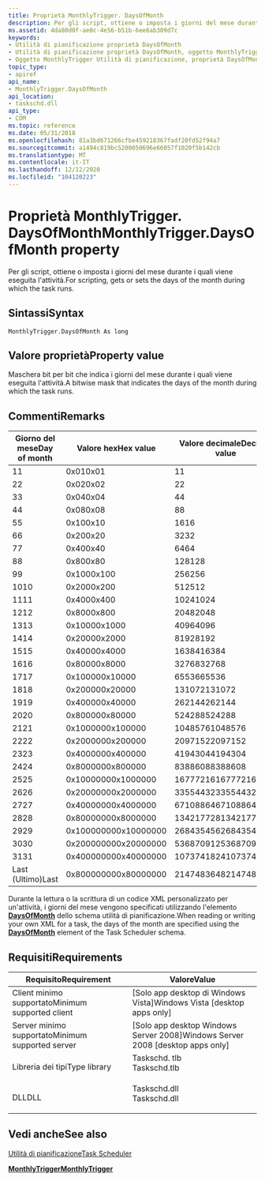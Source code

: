 ```yaml
---
title: Proprietà MonthlyTrigger. DaysOfMonth
description: Per gli script, ottiene o imposta i giorni del mese durante i quali viene eseguita l'attività.
ms.assetid: 4da80d0f-ae0c-4e56-b51b-6ee6ab309d7c
keywords:
- Utilità di pianificazione proprietà DaysOfMonth
- Utilità di pianificazione proprietà DaysOfMonth, oggetto MonthlyTrigger
- Oggetto MonthlyTrigger Utilità di pianificazione, proprietà DaysOfMonth
topic_type:
- apiref
api_name:
- MonthlyTrigger.DaysOfMonth
api_location:
- taskschd.dll
api_type:
- COM
ms.topic: reference
ms.date: 05/31/2018
ms.openlocfilehash: 81a3bd671266cfbe459218367fadf20fd52f94a7
ms.sourcegitcommit: a1494c819bc5200050696e66057f1020f5b142cb
ms.translationtype: MT
ms.contentlocale: it-IT
ms.lasthandoff: 12/12/2020
ms.locfileid: "104120223"
---
```

# <a name="monthlytriggerdaysofmonth-property"></a><span data-ttu-id="f4c38-106">Proprietà MonthlyTrigger. DaysOfMonth</span><span class="sxs-lookup"><span data-stu-id="f4c38-106">MonthlyTrigger.DaysOfMonth property</span></span>

<span data-ttu-id="f4c38-107">Per gli script, ottiene o imposta i giorni del mese durante i quali viene eseguita l'attività.</span><span class="sxs-lookup"><span data-stu-id="f4c38-107">For scripting, gets or sets the days of the month during which the task runs.</span></span>

## <a name="syntax"></a><span data-ttu-id="f4c38-108">Sintassi</span><span class="sxs-lookup"><span data-stu-id="f4c38-108">Syntax</span></span>


```VB
MonthlyTrigger.DaysOfMonth As long
```



## <a name="property-value"></a><span data-ttu-id="f4c38-109">Valore proprietà</span><span class="sxs-lookup"><span data-stu-id="f4c38-109">Property value</span></span>

<span data-ttu-id="f4c38-110">Maschera bit per bit che indica i giorni del mese durante i quali viene eseguita l'attività.</span><span class="sxs-lookup"><span data-stu-id="f4c38-110">A bitwise mask that indicates the days of the month during which the task runs.</span></span>

## <a name="remarks"></a><span data-ttu-id="f4c38-111">Commenti</span><span class="sxs-lookup"><span data-stu-id="f4c38-111">Remarks</span></span>



| <span data-ttu-id="f4c38-112">Giorno del mese</span><span class="sxs-lookup"><span data-stu-id="f4c38-112">Day of month</span></span> | <span data-ttu-id="f4c38-113">Valore hex</span><span class="sxs-lookup"><span data-stu-id="f4c38-113">Hex value</span></span>  | <span data-ttu-id="f4c38-114">Valore decimale</span><span class="sxs-lookup"><span data-stu-id="f4c38-114">Decimal value</span></span> |
|--------------|------------|---------------|
| <span data-ttu-id="f4c38-115">1</span><span class="sxs-lookup"><span data-stu-id="f4c38-115">1</span></span>            | <span data-ttu-id="f4c38-116">0x01</span><span class="sxs-lookup"><span data-stu-id="f4c38-116">0x01</span></span>       | <span data-ttu-id="f4c38-117">1</span><span class="sxs-lookup"><span data-stu-id="f4c38-117">1</span></span>             |
| <span data-ttu-id="f4c38-118">2</span><span class="sxs-lookup"><span data-stu-id="f4c38-118">2</span></span>            | <span data-ttu-id="f4c38-119">0x02</span><span class="sxs-lookup"><span data-stu-id="f4c38-119">0x02</span></span>       | <span data-ttu-id="f4c38-120">2</span><span class="sxs-lookup"><span data-stu-id="f4c38-120">2</span></span>             |
| <span data-ttu-id="f4c38-121">3</span><span class="sxs-lookup"><span data-stu-id="f4c38-121">3</span></span>            | <span data-ttu-id="f4c38-122">0x04</span><span class="sxs-lookup"><span data-stu-id="f4c38-122">0x04</span></span>       | <span data-ttu-id="f4c38-123">4</span><span class="sxs-lookup"><span data-stu-id="f4c38-123">4</span></span>             |
| <span data-ttu-id="f4c38-124">4</span><span class="sxs-lookup"><span data-stu-id="f4c38-124">4</span></span>            | <span data-ttu-id="f4c38-125">0x08</span><span class="sxs-lookup"><span data-stu-id="f4c38-125">0x08</span></span>       | <span data-ttu-id="f4c38-126">8</span><span class="sxs-lookup"><span data-stu-id="f4c38-126">8</span></span>             |
| <span data-ttu-id="f4c38-127">5</span><span class="sxs-lookup"><span data-stu-id="f4c38-127">5</span></span>            | <span data-ttu-id="f4c38-128">0x10</span><span class="sxs-lookup"><span data-stu-id="f4c38-128">0x10</span></span>       | <span data-ttu-id="f4c38-129">16</span><span class="sxs-lookup"><span data-stu-id="f4c38-129">16</span></span>            |
| <span data-ttu-id="f4c38-130">6</span><span class="sxs-lookup"><span data-stu-id="f4c38-130">6</span></span>            | <span data-ttu-id="f4c38-131">0x20</span><span class="sxs-lookup"><span data-stu-id="f4c38-131">0x20</span></span>       | <span data-ttu-id="f4c38-132">32</span><span class="sxs-lookup"><span data-stu-id="f4c38-132">32</span></span>            |
| <span data-ttu-id="f4c38-133">7</span><span class="sxs-lookup"><span data-stu-id="f4c38-133">7</span></span>            | <span data-ttu-id="f4c38-134">0x40</span><span class="sxs-lookup"><span data-stu-id="f4c38-134">0x40</span></span>       | <span data-ttu-id="f4c38-135">64</span><span class="sxs-lookup"><span data-stu-id="f4c38-135">64</span></span>            |
| <span data-ttu-id="f4c38-136">8</span><span class="sxs-lookup"><span data-stu-id="f4c38-136">8</span></span>            | <span data-ttu-id="f4c38-137">0x80</span><span class="sxs-lookup"><span data-stu-id="f4c38-137">0x80</span></span>       | <span data-ttu-id="f4c38-138">128</span><span class="sxs-lookup"><span data-stu-id="f4c38-138">128</span></span>           |
| <span data-ttu-id="f4c38-139">9</span><span class="sxs-lookup"><span data-stu-id="f4c38-139">9</span></span>            | <span data-ttu-id="f4c38-140">0x100</span><span class="sxs-lookup"><span data-stu-id="f4c38-140">0x100</span></span>      | <span data-ttu-id="f4c38-141">256</span><span class="sxs-lookup"><span data-stu-id="f4c38-141">256</span></span>           |
| <span data-ttu-id="f4c38-142">10</span><span class="sxs-lookup"><span data-stu-id="f4c38-142">10</span></span>           | <span data-ttu-id="f4c38-143">0x200</span><span class="sxs-lookup"><span data-stu-id="f4c38-143">0x200</span></span>      | <span data-ttu-id="f4c38-144">512</span><span class="sxs-lookup"><span data-stu-id="f4c38-144">512</span></span>           |
| <span data-ttu-id="f4c38-145">11</span><span class="sxs-lookup"><span data-stu-id="f4c38-145">11</span></span>           | <span data-ttu-id="f4c38-146">0x400</span><span class="sxs-lookup"><span data-stu-id="f4c38-146">0x400</span></span>      | <span data-ttu-id="f4c38-147">1024</span><span class="sxs-lookup"><span data-stu-id="f4c38-147">1024</span></span>          |
| <span data-ttu-id="f4c38-148">12</span><span class="sxs-lookup"><span data-stu-id="f4c38-148">12</span></span>           | <span data-ttu-id="f4c38-149">0x800</span><span class="sxs-lookup"><span data-stu-id="f4c38-149">0x800</span></span>      | <span data-ttu-id="f4c38-150">2048</span><span class="sxs-lookup"><span data-stu-id="f4c38-150">2048</span></span>          |
| <span data-ttu-id="f4c38-151">13</span><span class="sxs-lookup"><span data-stu-id="f4c38-151">13</span></span>           | <span data-ttu-id="f4c38-152">0x1000</span><span class="sxs-lookup"><span data-stu-id="f4c38-152">0x1000</span></span>     | <span data-ttu-id="f4c38-153">4096</span><span class="sxs-lookup"><span data-stu-id="f4c38-153">4096</span></span>          |
| <span data-ttu-id="f4c38-154">14</span><span class="sxs-lookup"><span data-stu-id="f4c38-154">14</span></span>           | <span data-ttu-id="f4c38-155">0x2000</span><span class="sxs-lookup"><span data-stu-id="f4c38-155">0x2000</span></span>     | <span data-ttu-id="f4c38-156">8192</span><span class="sxs-lookup"><span data-stu-id="f4c38-156">8192</span></span>          |
| <span data-ttu-id="f4c38-157">15</span><span class="sxs-lookup"><span data-stu-id="f4c38-157">15</span></span>           | <span data-ttu-id="f4c38-158">0x4000</span><span class="sxs-lookup"><span data-stu-id="f4c38-158">0x4000</span></span>     | <span data-ttu-id="f4c38-159">16384</span><span class="sxs-lookup"><span data-stu-id="f4c38-159">16384</span></span>         |
| <span data-ttu-id="f4c38-160">16</span><span class="sxs-lookup"><span data-stu-id="f4c38-160">16</span></span>           | <span data-ttu-id="f4c38-161">0x8000</span><span class="sxs-lookup"><span data-stu-id="f4c38-161">0x8000</span></span>     | <span data-ttu-id="f4c38-162">32768</span><span class="sxs-lookup"><span data-stu-id="f4c38-162">32768</span></span>         |
| <span data-ttu-id="f4c38-163">17</span><span class="sxs-lookup"><span data-stu-id="f4c38-163">17</span></span>           | <span data-ttu-id="f4c38-164">0x10000</span><span class="sxs-lookup"><span data-stu-id="f4c38-164">0x10000</span></span>    | <span data-ttu-id="f4c38-165">65536</span><span class="sxs-lookup"><span data-stu-id="f4c38-165">65536</span></span>         |
| <span data-ttu-id="f4c38-166">18</span><span class="sxs-lookup"><span data-stu-id="f4c38-166">18</span></span>           | <span data-ttu-id="f4c38-167">0x20000</span><span class="sxs-lookup"><span data-stu-id="f4c38-167">0x20000</span></span>    | <span data-ttu-id="f4c38-168">131072</span><span class="sxs-lookup"><span data-stu-id="f4c38-168">131072</span></span>        |
| <span data-ttu-id="f4c38-169">19</span><span class="sxs-lookup"><span data-stu-id="f4c38-169">19</span></span>           | <span data-ttu-id="f4c38-170">0x40000</span><span class="sxs-lookup"><span data-stu-id="f4c38-170">0x40000</span></span>    | <span data-ttu-id="f4c38-171">262144</span><span class="sxs-lookup"><span data-stu-id="f4c38-171">262144</span></span>        |
| <span data-ttu-id="f4c38-172">20</span><span class="sxs-lookup"><span data-stu-id="f4c38-172">20</span></span>           | <span data-ttu-id="f4c38-173">0x80000</span><span class="sxs-lookup"><span data-stu-id="f4c38-173">0x80000</span></span>    | <span data-ttu-id="f4c38-174">524288</span><span class="sxs-lookup"><span data-stu-id="f4c38-174">524288</span></span>        |
| <span data-ttu-id="f4c38-175">21</span><span class="sxs-lookup"><span data-stu-id="f4c38-175">21</span></span>           | <span data-ttu-id="f4c38-176">0x100000</span><span class="sxs-lookup"><span data-stu-id="f4c38-176">0x100000</span></span>   | <span data-ttu-id="f4c38-177">1048576</span><span class="sxs-lookup"><span data-stu-id="f4c38-177">1048576</span></span>       |
| <span data-ttu-id="f4c38-178">22</span><span class="sxs-lookup"><span data-stu-id="f4c38-178">22</span></span>           | <span data-ttu-id="f4c38-179">0x200000</span><span class="sxs-lookup"><span data-stu-id="f4c38-179">0x200000</span></span>   | <span data-ttu-id="f4c38-180">2097152</span><span class="sxs-lookup"><span data-stu-id="f4c38-180">2097152</span></span>       |
| <span data-ttu-id="f4c38-181">23</span><span class="sxs-lookup"><span data-stu-id="f4c38-181">23</span></span>           | <span data-ttu-id="f4c38-182">0x400000</span><span class="sxs-lookup"><span data-stu-id="f4c38-182">0x400000</span></span>   | <span data-ttu-id="f4c38-183">4194304</span><span class="sxs-lookup"><span data-stu-id="f4c38-183">4194304</span></span>       |
| <span data-ttu-id="f4c38-184">24</span><span class="sxs-lookup"><span data-stu-id="f4c38-184">24</span></span>           | <span data-ttu-id="f4c38-185">0x800000</span><span class="sxs-lookup"><span data-stu-id="f4c38-185">0x800000</span></span>   | <span data-ttu-id="f4c38-186">8388608</span><span class="sxs-lookup"><span data-stu-id="f4c38-186">8388608</span></span>       |
| <span data-ttu-id="f4c38-187">25</span><span class="sxs-lookup"><span data-stu-id="f4c38-187">25</span></span>           | <span data-ttu-id="f4c38-188">0x1000000</span><span class="sxs-lookup"><span data-stu-id="f4c38-188">0x1000000</span></span>  | <span data-ttu-id="f4c38-189">16777216</span><span class="sxs-lookup"><span data-stu-id="f4c38-189">16777216</span></span>      |
| <span data-ttu-id="f4c38-190">26</span><span class="sxs-lookup"><span data-stu-id="f4c38-190">26</span></span>           | <span data-ttu-id="f4c38-191">0x2000000</span><span class="sxs-lookup"><span data-stu-id="f4c38-191">0x2000000</span></span>  | <span data-ttu-id="f4c38-192">33554432</span><span class="sxs-lookup"><span data-stu-id="f4c38-192">33554432</span></span>      |
| <span data-ttu-id="f4c38-193">27</span><span class="sxs-lookup"><span data-stu-id="f4c38-193">27</span></span>           | <span data-ttu-id="f4c38-194">0x4000000</span><span class="sxs-lookup"><span data-stu-id="f4c38-194">0x4000000</span></span>  | <span data-ttu-id="f4c38-195">67108864</span><span class="sxs-lookup"><span data-stu-id="f4c38-195">67108864</span></span>      |
| <span data-ttu-id="f4c38-196">28</span><span class="sxs-lookup"><span data-stu-id="f4c38-196">28</span></span>           | <span data-ttu-id="f4c38-197">0x8000000</span><span class="sxs-lookup"><span data-stu-id="f4c38-197">0x8000000</span></span>  | <span data-ttu-id="f4c38-198">134217728</span><span class="sxs-lookup"><span data-stu-id="f4c38-198">134217728</span></span>     |
| <span data-ttu-id="f4c38-199">29</span><span class="sxs-lookup"><span data-stu-id="f4c38-199">29</span></span>           | <span data-ttu-id="f4c38-200">0x10000000</span><span class="sxs-lookup"><span data-stu-id="f4c38-200">0x10000000</span></span> | <span data-ttu-id="f4c38-201">268435456</span><span class="sxs-lookup"><span data-stu-id="f4c38-201">268435456</span></span>     |
| <span data-ttu-id="f4c38-202">30</span><span class="sxs-lookup"><span data-stu-id="f4c38-202">30</span></span>           | <span data-ttu-id="f4c38-203">0x20000000</span><span class="sxs-lookup"><span data-stu-id="f4c38-203">0x20000000</span></span> | <span data-ttu-id="f4c38-204">536870912</span><span class="sxs-lookup"><span data-stu-id="f4c38-204">536870912</span></span>     |
| <span data-ttu-id="f4c38-205">31</span><span class="sxs-lookup"><span data-stu-id="f4c38-205">31</span></span>           | <span data-ttu-id="f4c38-206">0x40000000</span><span class="sxs-lookup"><span data-stu-id="f4c38-206">0x40000000</span></span> | <span data-ttu-id="f4c38-207">1073741824</span><span class="sxs-lookup"><span data-stu-id="f4c38-207">1073741824</span></span>    |
| <span data-ttu-id="f4c38-208">Last (Ultimo)</span><span class="sxs-lookup"><span data-stu-id="f4c38-208">Last</span></span>         | <span data-ttu-id="f4c38-209">0x80000000</span><span class="sxs-lookup"><span data-stu-id="f4c38-209">0x80000000</span></span> | <span data-ttu-id="f4c38-210">2147483648</span><span class="sxs-lookup"><span data-stu-id="f4c38-210">2147483648</span></span>    |



 

<span data-ttu-id="f4c38-211">Durante la lettura o la scrittura di un codice XML personalizzato per un'attività, i giorni del mese vengono specificati utilizzando l'elemento [**DaysOfMonth**](taskschedulerschema-daysofmonth-monthlyscheduletype-element.md) dello schema utilità di pianificazione.</span><span class="sxs-lookup"><span data-stu-id="f4c38-211">When reading or writing your own XML for a task, the days of the month are specified using the [**DaysOfMonth**](taskschedulerschema-daysofmonth-monthlyscheduletype-element.md) element of the Task Scheduler schema.</span></span>

## <a name="requirements"></a><span data-ttu-id="f4c38-212">Requisiti</span><span class="sxs-lookup"><span data-stu-id="f4c38-212">Requirements</span></span>



| <span data-ttu-id="f4c38-213">Requisito</span><span class="sxs-lookup"><span data-stu-id="f4c38-213">Requirement</span></span> | <span data-ttu-id="f4c38-214">Valore</span><span class="sxs-lookup"><span data-stu-id="f4c38-214">Value</span></span> |
|-------------------------------------|-----------------------------------------------------------------------------------------|
| <span data-ttu-id="f4c38-215">Client minimo supportato</span><span class="sxs-lookup"><span data-stu-id="f4c38-215">Minimum supported client</span></span><br/> | <span data-ttu-id="f4c38-216">\[Solo app desktop di Windows Vista\]</span><span class="sxs-lookup"><span data-stu-id="f4c38-216">Windows Vista \[desktop apps only\]</span></span><br/>                                          |
| <span data-ttu-id="f4c38-217">Server minimo supportato</span><span class="sxs-lookup"><span data-stu-id="f4c38-217">Minimum supported server</span></span><br/> | <span data-ttu-id="f4c38-218">\[Solo app desktop Windows Server 2008\]</span><span class="sxs-lookup"><span data-stu-id="f4c38-218">Windows Server 2008 \[desktop apps only\]</span></span><br/>                                    |
| <span data-ttu-id="f4c38-219">Libreria dei tipi</span><span class="sxs-lookup"><span data-stu-id="f4c38-219">Type library</span></span><br/>             | <dl> <span data-ttu-id="f4c38-220"><dt>Taskschd. tlb</dt></span><span class="sxs-lookup"><span data-stu-id="f4c38-220"><dt>Taskschd.tlb</dt></span></span> </dl> |
| <span data-ttu-id="f4c38-221">DLL</span><span class="sxs-lookup"><span data-stu-id="f4c38-221">DLL</span></span><br/>                      | <dl> <span data-ttu-id="f4c38-222"><dt>Taskschd.dll</dt></span><span class="sxs-lookup"><span data-stu-id="f4c38-222"><dt>Taskschd.dll</dt></span></span> </dl> |



## <a name="see-also"></a><span data-ttu-id="f4c38-223">Vedi anche</span><span class="sxs-lookup"><span data-stu-id="f4c38-223">See also</span></span>

<dl> <dt>

[<span data-ttu-id="f4c38-224">Utilità di pianificazione</span><span class="sxs-lookup"><span data-stu-id="f4c38-224">Task Scheduler</span></span>](task-scheduler-start-page.md)
</dt> <dt>

[<span data-ttu-id="f4c38-225">**MonthlyTrigger**</span><span class="sxs-lookup"><span data-stu-id="f4c38-225">**MonthlyTrigger**</span></span>](monthlytrigger.md)
</dt> </dl>

 

 





